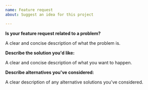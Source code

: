 ```yaml
---
name: Feature request
about: Suggest an idea for this project

---
```


**Is your feature request related to a problem?**

A clear and concise description of what the problem is.

**Describe the solution you'd like:**

A clear and concise description of what you want to happen.

**Describe alternatives you've considered:**

A clear description of any alternative solutions you've considered.
